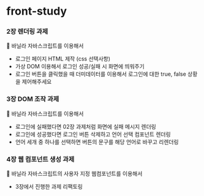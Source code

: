 # front-study

### 2장 렌더링 과제

📖 바닐라 자바스크립트를 이용해서 
- 로그인 페이지 HTML 제작 (css 선택사항)
- 가상 DOM 이용해서 로그인 성공/실패 시 화면에 띄워주기
- 로그인 버튼을 클릭했을 때 더미데이터를 이용해서 로그인에 대한 true, false 상황을 제어해주세요

### 3장 DOM 조작 과제

📖 바닐라 자바스크립트를 이용해서 
- 로그인에 실패했다면 02장 과제처럼 화면에 실패 메시지 렌더링
- 로그인에 성공했다면 로그인 버튼 삭제하고 언어 선택 컴포넌트 렌더링
- 언어 세개 중 하나를 선택하면 버튼의 문구를 해당 언어로 바꾸고 리렌더링

### 4장 웹 컴포넌트 생성 과제

📖 바닐라 자바스크립트의 사용자 지정 웹컴포넌트를 이용해서
- 3장에서 진행한 과제 리팩토링
